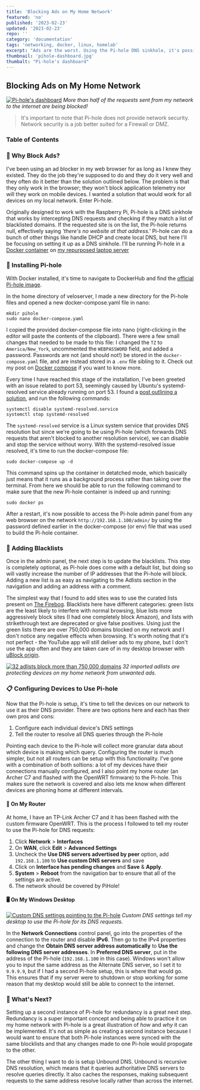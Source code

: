 ```yaml
---
title: 'Blocking Ads on My Home Network'
featured: 'no'
published: '2023-02-23'
updated: '2023-02-23'
repo: ''
category: 'documentation'
tags: 'networking, docker, linux, homelab'
excerpt: "Ads are the worst. Using the Pi-hole DNS sinkhole, it's possible to get rid of most of them on a home network."
thumbnail: 'pihole-dashboard.jpg'
thumbalt: "Pi-hole's dashboard"
---
```


## Blocking Ads on My Home Network

[![Pi-hole&#39;s dashboard](pihole-dashboard.jpg "Pi-hole's dashboard")](pihole-dashboard.jpg)
*More than half of the requests sent from my network to the internet are being blocked!*

> It's important to note that Pi-hole does not provide  network security. Network security is a job better suited for a Firewall or DMZ. 

### Table of Contents

### 🚧 Why Block Ads?

I've been using an ad blocker in my web browser for as long as I knew they existed. They do the job they're supposed to do and they do it very well and they often do it better than the solution outlined below. The problem is that they only work in the browser; they won't block application telemetry nor will they work on mobile devices. I wanted a solution that would work for all devices on my local network. Enter Pi-hole.

Originally designed to work with the Raspberry Pi, Pi-hole is a DNS sinkhole that works by intercepting DNS requests and checking if they match a list of blacklisted domains. If the requested site is on the list, the Pi-hole returns null, effectively saying *'there's no website at that address.'* Pi-hole can do a bunch of other things like handle DHCP and create local DNS, but here I'll be focusing on setting it up as a DNS sinkhole. I'll be running Pi-hole in a [Docker container](/posts/running-docker-in-my-homelab) on [my repurposed laptop server](/posts/repurposing-an-old-laptop)


### 🥧 Installing Pi-hole

With Docker installed, it's time to navigate to DockerHub and find the [official Pi-hole image](https://hub.docker.com/r/pihole/pihole). 

In the home directory of veloserver, I made a new directory for the Pi-hole files and opened a new docker-compose.yaml file in nano:

```
mkdir pihole
sudo nano docker-compose.yaml
```

I copied the provided docker-compose file into nano (right-clicking in the editor will paste the contents of the clipboard). There were a few small changes that needed to be made to this file: I changed the `TZ` to `America/New_York`, uncommented the `WEBPASSWORD` field, and added a password. Passwords are not (and should not!) be stored in the `docker-compose.yaml` file, and are instead stored in a `.env` file sibling to it. Check out my post on [Docker compose](/posts/running-docker-in-my-homelab) if you want to know more. 

Every time I have reached this stage of the installation, I've been greeted with an issue related to port 53, seemingly caused by Ubuntu's systemd-resolved service already running on port 53. I found a [post outlining a solution](https://discourse.pi-hole.net/t/docker-unable-to-bind-to-port-53/45082/7), and run the following commands:

```
systemctl disable systemd-resolved.service
systemctl stop systemd-resolved
```

The `systemd-resolved` service is a Linux system service that provides DNS resolution but since we're going to be using Pi-hole (which forwards DNS requests that aren't blocked to another resolution service), we can disable and stop the service without worry. With the systemd-resolved issue resolved, it's time to run the docker-compose file:

```
sudo docker-compose up -d
```

This command spins up the container in detatched mode, which basically just means that it runs as a background process rather than taking over the terminal. From here we should be able to run the following command to make sure that the new Pi-hole container is indeed up and running:

```
sudo docker ps
```

After a restart, it's now possible to access the Pi-hole admin panel from any web browser on the network `http://192.168.1.100/admin/` by using the password defined earlier in the docker-compose (or env) file that was used to build the Pi-hole container. 

### 🛑 Adding Blacklists

Once in the admin panel, the next step is to update the blacklists. This step is completely optional, as Pi-hole does come with a default list, but doing so will vastly increase the number of IP addresses that the Pi-hole will block. Adding a new list is as easy as navigating to the Adlists section in the navigation and adding an address with a comment.

The simplest way that I found to add sites was to use the curated lists present on [The Firebog](https://firebog.net/). Blacklists here have different categories: green lists are the least likely to interfere with normal browsing, blue lists more aggressively block sites (I had one completely block Amazon), and lists with strikethrough text are deprecated or give false positives. Using just the green lists there are over 750,000 domains blocked on my network and I don't notice any negative effects when browsing. It's worth noting that it's not perfect - the YouTube app will still deliver ads to my phone, but I don't use the app often and they are taken care of in my desktop browser with [uBlock origin](https://ublockorigin.com/). 

[![32 adlists block more than 750,000 domains](pihole-adlists.jpg "32 adlists block more than 750,000 domains")](pihole-adlists.jpg)
*32 imported adlists are protecting devices on my home network from unwanted ads.*

### 📋 Configuring Devices to Use Pi-hole

Now that the Pi-hole is setup, it's time to tell the devices on our network to use it as their DNS provider. There are two options here and each has their own pros and cons:

1) Configure each individual device's DNS settings
2) Tell the router to resolve all DNS queries through the Pi-hole

Pointing each device to the Pi-hole will collect more granular data about which device is making which query. Configuring the router is much simpler, but not all routers can be setup with this functionality. I've gone with a combination of both soltions: a lot of my devices have their connections manually configured, and I also point my home router (an Archer C7 and flashed with the OpenWRT firmware) to the Pi-hole. This makes sure the network is covered and also lets me know when different devices are phoning home at different intervals. 

#### 🔀 On My Router

At home, I have an TP-Link Archer C7 and it has been flashed with the custom firmware OpenWRT. This is the process I followed to tell my router to use the Pi-hole for DNS requests:

1) Click **Network** > **Interfaces**
2) On **WAN**, click **Edit** > **Advanced Settings**
3) Uncheck the **Use DNS servers advertised by peer** option, add `192.168.1.100` to **Use custom DNS servers** and save
4) Click on **Interface has pending changes** and **Save** & **Apply**. 
5) **System** > **Reboot** from the navigation bar to ensure that all of the settings are active. 
6) The network should be covered by PiHole! 

#### 🖥️ On My Windows Desktop

[![Custom DNS settings pointing to the Pi-hole](pihole-dns-configuration.jpg "Custom DNS Settings")](pihole-dns-configuration.jpg)
*Custom DNS settings tell my desktop to use the Pi-hole for its DNS requests.*

In the **Network Connections** control panel, go into the properties of the connection to the router and disable **IPv6**. Then go to the IPv4 properties and change the **Obtain DNS server address automatically** to **Use the following DNS server addresses**. In **Preferred DNS server**, put in the address of the Pi-hole (`192.168.1.100` in this case). Windows won't allow you to input the same address as the Alternate DNS server, so I set it to `9.9.9.9`, but if I had a second Pi-hole setup, this is where that would go. This ensures that if my server were to shutdown or stop working for some reason that my desktop would still be able to connect to the internet. 

### 🙋 What's Next?

Setting up a second instance of Pi-hole for redundancy is a great next step. Redundancy is a super important concept and being able to practice it on my home network with Pi-hole is a great illustration of *how* and *why* it can be implemented. It's not as simple as creating a second instance because I would want to ensure that both Pi-hole instances were synced with the same blocklists and that any changes made to one Pi-hole would propogate to the other. 

The other thing I want to do is setup Unbound DNS. Unbound is recursive DNS resolution, which means that it queries authoritative DNS servers to resolve queries directly. It also caches the responses, making subsequent requests to the same address resolve locally rather than across the internet. 
